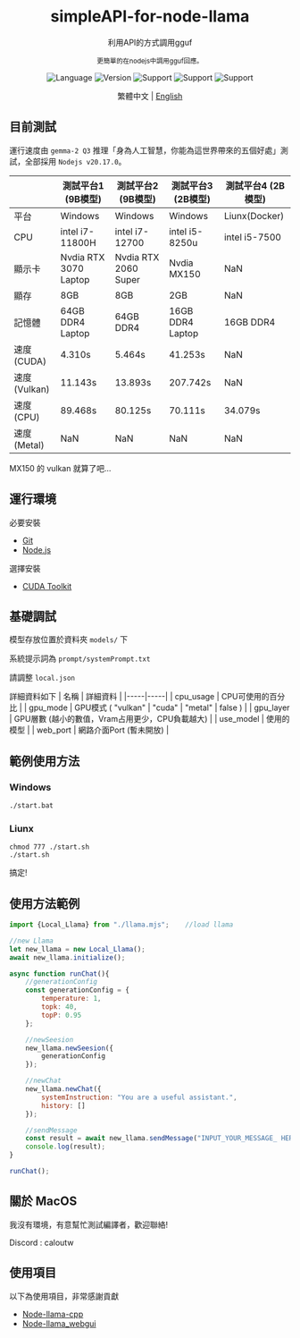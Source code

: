 <div align="center"> 
    <h1>simpleAPI-for-node-llama</h1>
    <p>利用API的方式調用gguf</p>
    <sub>更簡單的在nodejs中調用gguf回應。</sub>
    <p></p>
</div>  

<div align="center">

![Language](https://badgen.net/badge/語言/Javascript/orange)
![Version](https://badgen.net/badge/Node版本/v20.17.0/green)
![Support](https://badgen.net/badge/icon/Windows?icon=windows&label=支援)
![Support](https://badgen.net/badge/icon/Liunx?icon=terminal&label=支援)
![Support](https://badgen.net/badge/icon/MacOS?icon=apple&label=支援)

</div>

<div align="center">

繁體中文 | [English](readme_en.md)

</div>

## 目前測試
運行速度由 ``gemma-2 Q3`` 推理「身為人工智慧，你能為這世界帶來的五個好處」測試，全部採用 ``Nodejs v20.17.0``。

| | 測試平台1 (9B模型) | 測試平台2 (9B模型) | 測試平台3 (2B模型) | 測試平台4 (2B模型) |
|-----|-----|-----|-----|-----|
| 平台 | Windows | Windows | Windows | Liunx(Docker) |
| CPU | intel i7-11800H | intel i7-12700 | intel i5-8250u | intel i5-7500 |
| 顯示卡 | Nvdia RTX 3070 Laptop | Nvdia RTX 2060 Super | Nvdia MX150 | NaN |
| 顯存 | 8GB | 8GB | 2GB | NaN |
| 記憶體 | 64GB DDR4 Laptop | 64GB DDR4 | 16GB DDR4 Laptop | 16GB DDR4 |
| 速度(CUDA) | 4.310s | 5.464s | 41.253s | NaN |
| 速度(Vulkan) | 11.143s | 13.893s | 207.742s | NaN |
| 速度(CPU) | 89.468s | 80.125s | 70.111s | 34.079s |
| 速度(Metal) | NaN | NaN | NaN | NaN |

MX150 的 vulkan 就算了吧...

## 運行環境
必要安裝
- [Git](https://git-scm.com/)
- [Node.js](https://nodejs.org/en)

選擇安裝
- [CUDA Toolkit](https://developer.nvidia.com/cuda-toolkit)

## 基礎調試
模型存放位置於資料夾 ``models/`` 下

系統提示詞為 ``prompt/systemPrompt.txt``

請調整 ``local.json``

詳細資料如下
| 名稱 | 詳細資料 |
|-----|-----|
| cpu_usage | CPU可使用的百分比 |
| gpu_mode | GPU模式 ( "vulkan" \| "cuda" \| "metal" \| false ) |
| gpu_layer | GPU層數 (越小的數值，Vram占用更少，CPU負載越大) |
| use_model | 使用的模型 |
| web_port | 網路介面Port (暫未開放) |

## 範例使用方法
### Windows
```bat
./start.bat
```

### Liunx
```shell
chmod 777 ./start.sh
./start.sh
```

搞定!

## 使用方法範例
```js
import {Local_Llama} from "./llama.mjs";    //load llama

//new Llama
let new_llama = new Local_Llama();
await new_llama.initialize();

async function runChat(){
    //generationConfig
    const generationConfig = {
        temperature: 1,
        topk: 40,
        topP: 0.95
    };

    //newSeesion
    new_llama.newSeesion({
        generationConfig
    });

    //newChat
    new_llama.newChat({
        systemInstruction: "You are a useful assistant.",
        history: []
    });

    //sendMessage
    const result = await new_llama.sendMessage("INPUT_YOUR_MESSAGE_ HERE");
    console.log(result);
}

runChat();
```

## 關於 MacOS
我沒有環境，有意幫忙測試編譯者，歡迎聯絡!

Discord : caloutw

## 使用項目
以下為使用項目，非常感謝貢獻
- [Node-llama-cpp](https://github.com/withcatai/node-llama-cpp)
- [Node-llama_webgui](https://github.com/YQ-Haroiii/node-llama_webgui)
